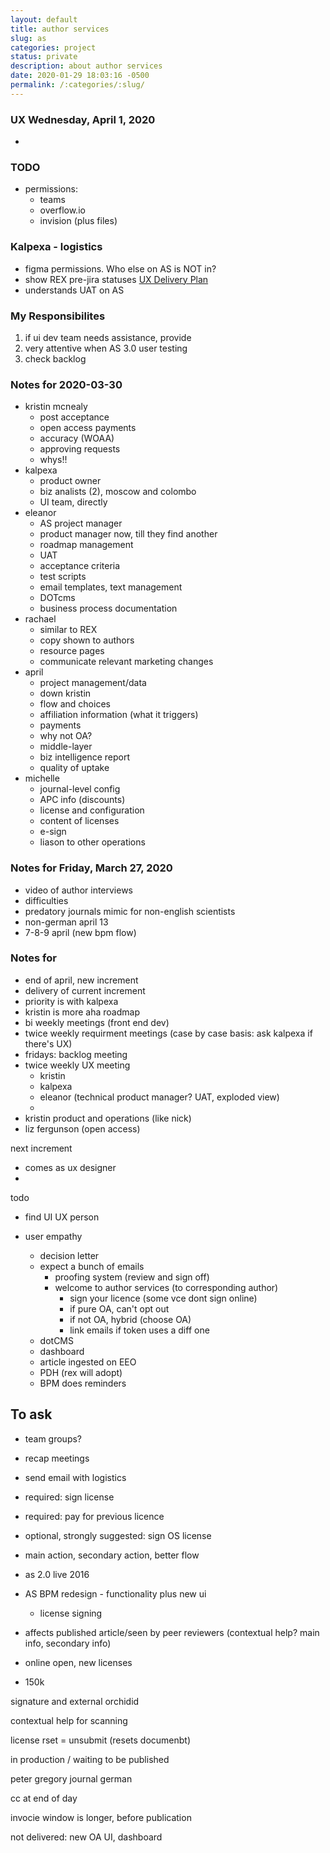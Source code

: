 ```yaml
---
layout: default
title: author services
slug: as
categories: project
status: private
description: about author services
date: 2020-01-29 18:03:16 -0500
permalink: /:categories/:slug/
---
```


### UX Wednesday, April 1, 2020

- 

### TODO

- permissions:
  - teams
  - overflow.io
  - invision (plus files)

### Kalpexa - logistics

- figma permissions. Who else on AS is NOT in?
- show REX pre-jira statuses [UX Delivery Plan](https://teams.microsoft.com/_#/docx/viewer/teams/https:~2F~2Fwiley.sharepoint.com~2Fteams~2FTheResearchXchangeREX~2FShared%20Documents~2FUX%20Work~2FUX%20Deliverables~2FUX%20Deliverables%20Plan.docx?threadId=19:99d8b6da387d49aabb7eda27e143856b@thread.skype&baseUrl=https:~2F~2Fwiley.sharepoint.com~2Fteams~2FTheResearchXchangeREX&fileId=ad29bc61-0be2-44b0-b946-8bb773ba7bca&ctx=files&rootContext=items_view&viewerAction=view)
- understands UAT on AS

### My Responsibilites

1. if ui dev team needs assistance, provide
2. very attentive when AS 3.0 user testing
3. check backlog


### Notes for 2020-03-30

- kristin mcnealy
  - post acceptance
  - open access payments
  - accuracy (WOAA)
  - approving requests
  - whys!!
- kalpexa
  - product owner
  - biz analists (2), moscow and colombo
  - UI team, directly
- eleanor
  - AS project manager
  - product manager now, till they find another
  - roadmap management
  - UAT
  - acceptance criteria
  - test scripts
  - email templates, text management
  - DOTcms
  - business process documentation
- rachael
  - similar to REX
  - copy shown to authors
  - resource pages
  - communicate relevant marketing changes
- april
  - project management/data
  - down kristin
  - flow and choices
  - affiliation information (what it triggers)
  - payments
  - why not OA?
  - middle-layer
  - biz intelligence report
  - quality of uptake
- michelle
  - journal-level config
  - APC info (discounts)
  - license and configuration
  - content of licenses
  - e-sign
  - liason to other operations

### Notes for Friday, March 27, 2020

- video of author interviews
- difficulties
- predatory journals mimic for non-english scientists
- non-german april 13
- 7-8-9 april (new bpm flow)


### Notes for 

- end of april, new increment
- delivery of current increment
- priority is with kalpexa
- kristin is more aha roadmap
- bi weekly meetings (front end dev)
- twice weekly requirment meetings (case  by case basis: ask kalpexa if there's UX)
- fridays: backlog meeting
- twice weekly UX meeting
  - kristin
  - kalpexa
  - eleanor (technical product manager? UAT, exploded view)
  - 
- kristin product and operations (like nick)
- liz fergunson (open access)

next increment

- comes as ux designer
- 

todo

- find UI UX person

- user empathy 

  

  - decision letter
  - expect a bunch of emails
    - proofing system (review and sign off)
    - welcome to author services (to corresponding author)
      - sign your licence (some vce dont sign online)
      - if pure OA, can't opt out
      - if not OA, hybrid (choose OA)
      - link emails if token uses a diff one
  - dotCMS
  - dashboard
  - article ingested on EEO
  - PDH (rex will adopt)
  - BPM does reminders


## To ask

- team groups?
- recap meetings
- send email with logistics

- required: sign license
- required: pay for previous licence
- optional, strongly suggested: sign OS license
- main action, secondary action, better flow
- as 2.0 live 2016
- AS BPM redesign - functionality plus new ui
  - license signing
- affects published article/seen by peer reviewers (contextual help? main info, secondary info)
- online open, new licenses
- 150k 



signature and external orchidid

contextual help for scanning

license rset = unsubmit (resets documenbt)



in production / waiting to be published

peter gregory journal german

cc at end of day

invocie window is longer, before publication





not delivered: new OA UI, dashboard




